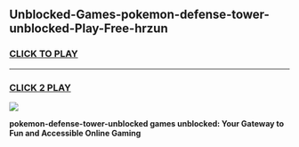 
## Unblocked-Games-pokemon-defense-tower-unblocked-Play-Free-hrzun
<h3>
<a href="https://premium76.site?title=pokemon-defense-tower-unblocked&ref=18A1">CLICK TO PLAY</a></h3>
<hr>

<h3>
<a href="https://premium76.site?title=pokemon-defense-tower-unblocked&ref=18A1">CLICK 2 PLAY</a>
  
</h3>

<a href="https://premium76.site?title=pokemon-defense-tower-unblocked&ref=18A1"><img src="https://clearcache.store/games.png"></a>


**pokemon-defense-tower-unblocked games unblocked: Your Gateway to Fun and Accessible Online Gaming**
